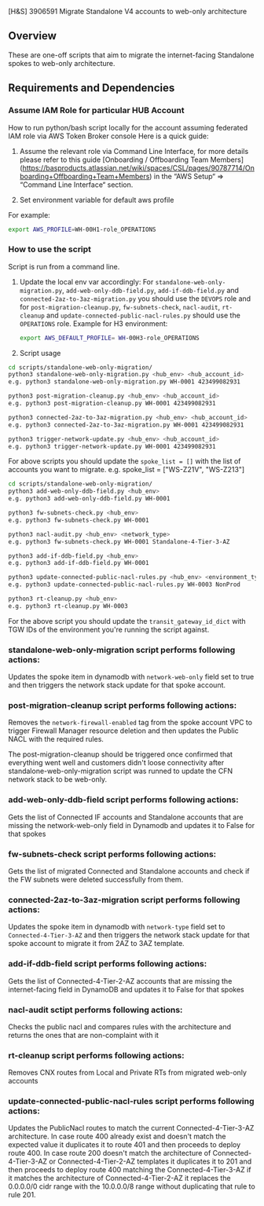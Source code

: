 [H&S] 3906591 Migrate Standalone V4 accounts to web-only architecture

## Overview

These are one-off scripts that aim to migrate the internet-facing Standalone spokes to web-only architecture.

## Requirements and Dependencies

### Assume IAM Role for particular HUB Account

How to run python/bash script locally for the account assuming federated IAM role via AWS Token Broker console
Here is a quick guide:

1. Assume the relevant role via Command Line Interface, for more details please refer to this guide [Onboarding / Offboarding Team Members] (<https://basproducts.atlassian.net/wiki/spaces/CSL/pages/90787714/Onboarding+Offboarding+Team+Members>) in the “AWS Setup“ => “Command Line Interface“ section.

2. Set environment variable for default aws profile

For example:
```bash
export AWS_PROFILE=WH-00H1-role_OPERATIONS
```

### How to use the script

Script is run from a command line.

1. Update the local env var accordingly:
    For `standalone-web-only-migration.py`, `add-web-only-ddb-field.py`, `add-if-ddb-field.py` and `connected-2az-to-3az-migration.py` you should use the `DEVOPS` role and for `post-migration-cleanup.py`, `fw-subnets-check`, `nacl-audit`, `rt-cleanup` and `update-connected-public-nacl-rules.py` should use the `OPERATIONS` role. 
    Example for H3 environment:
    ```bash
    export AWS_DEFAULT_PROFILE= WH-00H3-role_OPERATIONS
    ```

2. Script usage

```bash
cd scripts/standalone-web-only-migration/
python3 standalone-web-only-migration.py <hub_env> <hub_account_id>
e.g. python3 standalone-web-only-migration.py WH-0001 423499082931

python3 post-migration-cleanup.py <hub_env> <hub_account_id>
e.g. python3 post-migration-cleanup.py WH-0001 423499082931

python3 connected-2az-to-3az-migration.py <hub_env> <hub_account_id>
e.g. python3 connected-2az-to-3az-migration.py WH-0001 423499082931

python3 trigger-network-update.py <hub_env> <hub_account_id>
e.g. python3 trigger-network-update.py WH-0001 423499082931
```
For above scripts you should update the `spoke_list = []` with the list of accounts you want to migrate.
e.g. spoke_list = ["WS-Z21V", "WS-Z213"]

```bash
cd scripts/standalone-web-only-migration/
python3 add-web-only-ddb-field.py <hub_env>
e.g. python3 add-web-only-ddb-field.py WH-0001

python3 fw-subnets-check.py <hub_env>
e.g. python3 fw-subnets-check.py WH-0001

python3 nacl-audit.py <hub_env> <network_type>
e.g. python3 fw-subnets-check.py WH-0001 Standalone-4-Tier-3-AZ  

python3 add-if-ddb-field.py <hub_env>
e.g. python3 add-if-ddb-field.py WH-0001

python3 update-connected-public-nacl-rules.py <hub_env> <environment_type>
e.g. python3 update-connected-public-nacl-rules.py WH-0003 NonProd
```

```bash
python3 rt-cleanup.py <hub_env>
e.g. python3 rt-cleanup.py WH-0003
```
For the above script you should update the `transit_gateway_id_dict` with TGW IDs of the environment you're running the script against.

### standalone-web-only-migration script performs following actions:

Updates the spoke item in dynamodb with `network-web-only` field set to true and then triggers the network stack update for that spoke account.

###  post-migration-cleanup script performs following actions:

Removes the `network-firewall-enabled` tag from the spoke account VPC to trigger Firewall Manager resource deletion and then updates the Public NACL with the required rules.

The post-migration-cleanup should be triggered once confirmed that everything went well and customers didn't loose connectivity after standalone-web-only-migration script was runned to update the CFN network stack to be web-only.

###  add-web-only-ddb-field script performs following actions:

Gets the list of Connected IF accounts and Standalone accounts that are missing the network-web-only field in Dynamodb and updates it to False for that spokes

###  fw-subnets-check script performs following actions:

Gets the list of migrated Connected and Standalone accounts and check if the FW subnets were deleted successfully from them.


###  connected-2az-to-3az-migration script performs following actions:

Updates the spoke item in dynamodb with `network-type` field set to `Connected-4-Tier-3-AZ` and then triggers the network stack update for that spoke account to migrate it from 2AZ to 3AZ template.

###  add-if-ddb-field script performs following actions:

Gets the list of Connected-4-Tier-2-AZ accounts that are missing the internet-facing field in DynamoDB and updates it to False for that spokes

### nacl-audit sctipt performs following actions:
Checks the public nacl and compares rules with the architecture and returns the ones that are non-complaint with it

### rt-cleanup script performs following actions:
Removes CNX routes from Local and Private RTs from migrated web-only accounts

### update-connected-public-nacl-rules script performs following actions:
Updates the PublicNacl routes to match the current Connected-4-Tier-3-AZ architecture. In case route 400 already exist and doesn't match the expected value it duplicates it to route 401 and then proceeds to deploy route 400. In case route 200 doesn't match the architecture of Connected-4-Tier-3-AZ or Connected-4-Tier-2-AZ templates it duplicates it to 201 and then proceeds to deploy route 400 matching the Connected-4-Tier-3-AZ if it matches the architecture of Connected-4-Tier-2-AZ it replaces the 0.0.0.0/0 cidr range with the 10.0.0.0/8 range without duplicating that rule to rule 201.
